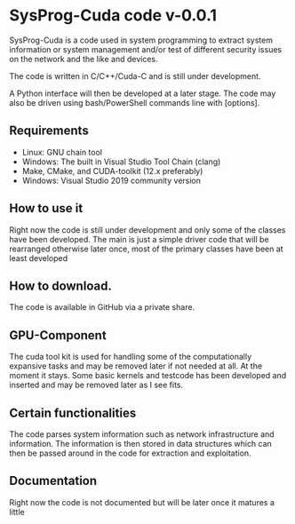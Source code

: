 SysProg-Cuda code v-0.0.1
============================
SysProg-Cuda is a code used in system programming to extract system
information or system management and/or test of different security
issues on the network and the like and devices.

The code is written in C/C++/Cuda-C and is still under development.

A Python interface will then be developed at a later stage. The code
may also be driven using bash/PowerShell commands line with [options].

Requirements
------------
* Linux: GNU chain tool
* Windows: The built in Visual Studio Tool Chain (clang)
* Make, CMake, and CUDA-toolkit (12.x preferably)
* Windows: Visual Studio 2019 community version

How to use it
-------------
Right now the code is still under development and only some of the 
classes have been developed. The main is just a simple driver code that
will be rearranged otherwise later once, most of the primary classes
have been at least developed 

How to download.
-----------------
The code is available in GitHub via a private share.

GPU-Component
--------------
The cuda tool kit is used for handling some of the computationally expansive
tasks and may be removed later if not needed at all. At the moment
it stays. Some basic kernels and testcode has been developed and
inserted and may be removed later as I see fits.

Certain functionalities
------------------------
The code parses system information such as network infrastructure and
information. The information is then stored in data structures which
can then be passed around in the code for extraction and
exploitation.

Documentation
---------------
Right now the code is not documented but will be later once it matures
a little

